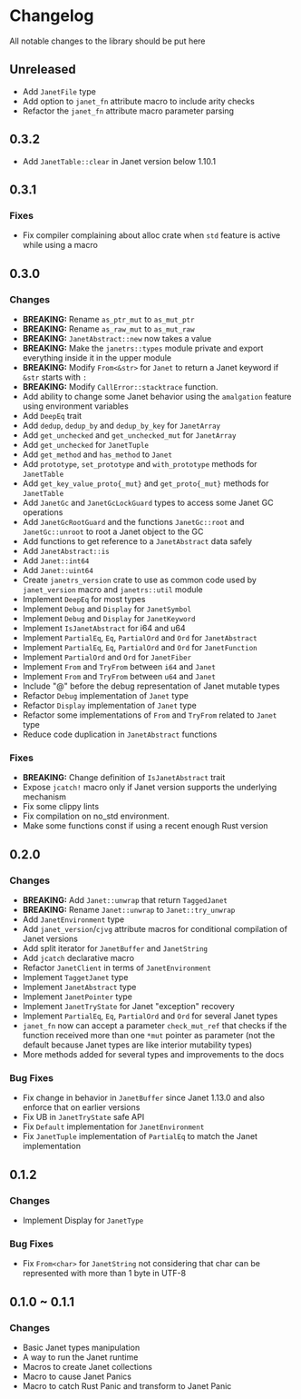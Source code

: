 # Changelog

All notable changes to the library should be put here

## Unreleased

-   Add `JanetFile` type
-   Add option to `janet_fn` attribute macro to include arity checks
-   Refactor the `janet_fn` attribute macro parameter parsing

## 0.3.2

-   Add `JanetTable::clear` in Janet version below 1.10.1

## 0.3.1

### Fixes

-   Fix compiler complaining about alloc crate when `std` feature is active while using a macro

## 0.3.0

### Changes

-   **BREAKING:** Rename `as_ptr_mut` to `as_mut_ptr`
-   **BREAKING:** Rename `as_raw_mut` to `as_mut_raw`
-   **BREAKING:** `JanetAbstract::new` now takes a value
-   **BREAKING:** Make the `janetrs::types` module private and export everything inside it in the upper module
-   **BREAKING:** Modify `From<&str>` for `Janet` to return a Janet keyword if `&str` starts with `:`
-   **BREAKING:** Modify `CallError::stacktrace` function.
-   Add ability to change some Janet behavior using the `amalgation` feature using environment variables
-   Add `DeepEq` trait
-   Add `dedup`, `dedup_by` and `dedup_by_key` for `JanetArray`
-   Add `get_unchecked` and `get_unchecked_mut` for `JanetArray`
-   Add `get_unchecked` for `JanetTuple`
-   Add `get_method` and `has_method` to `Janet`
-   Add `prototype`, `set_prototype` and `with_prototype` methods for `JanetTable`
-   Add `get_key_value_proto{_mut}` and `get_proto{_mut}` methods for `JanetTable`
-   Add `JanetGc` and `JanetGcLockGuard` types to access some Janet GC operations
-   Add `JanetGcRootGuard` and the functions `JanetGc::root` and `JanetGc::unroot` to root a Janet object to the GC
-   Add functions to get reference to a `JanetAbstract` data safely
-   Add `JanetAbstract::is`
-   Add `Janet::int64`
-   Add `Janet::uint64`
-   Create `janetrs_version` crate to use as common code used by `janet_version` macro and `janetrs::util` module
-   Implement `DeepEq` for most types
-   Implement `Debug` and `Display` for `JanetSymbol`
-   Implement `Debug` and `Display` for `JanetKeyword`
-   Implement `IsJanetAbstract` for i64 and u64
-   Implement `PartialEq`, `Eq`, `PartialOrd` and `Ord` for `JanetAbstract`
-   Implement `PartialEq`, `Eq`, `PartialOrd` and `Ord` for `JanetFunction`
-   Implement `PartialOrd` and `Ord` for `JanetFiber`
-   Implement `From` and `TryFrom` between `i64` and `Janet`
-   Implement `From` and `TryFrom` between `u64` and `Janet`
-   Include "@" before the debug representation of Janet mutable types
-   Refactor `Debug` implementation of `Janet` type
-   Refactor `Display` implementation of `Janet` type
-   Refactor some implementations of `From` and `TryFrom` related to `Janet` type
-   Reduce code duplication in `JanetAbstract` functions

### Fixes

-   **BREAKING:** Change definition of `IsJanetAbstract` trait
-   Expose `jcatch!` macro only if Janet version supports the underlying mechanism
-   Fix some clippy lints
-   Fix compilation on no_std environment.
-   Make some functions const if using a recent enough Rust version

## 0.2.0

### Changes

-   **BREAKING:** Add `Janet::unwrap` that return `TaggedJanet`
-   **BREAKING:** Rename `Janet::unwrap` to `Janet::try_unwrap`
-   Add `JanetEnvironment` type
-   Add `janet_version`/`cjvg` attribute macros for conditional compilation of Janet versions
-   Add split iterator for `JanetBuffer` and `JanetString`
-   Add `jcatch` declarative macro
-   Refactor `JanetClient` in terms of `JanetEnvironment`
-   Implement `TaggetJanet` type
-   Implement `JanetAbstract` type
-   Implement `JanetPointer` type
-   Implement `JanetTryState` for Janet "exception" recovery
-   Implement `PartialEq`, `Eq`, `PartialOrd` and `Ord` for several Janet types
-   `janet_fn` now can accept a parameter `check_mut_ref` that checks if the function received more than one `*mut` pointer as parameter (not the default because Janet types are like interior mutability types)
-   More methods added for several types and improvements to the docs

### Bug Fixes

-   Fix change in behavior in `JanetBuffer` since Janet 1.13.0 and also enforce that on earlier versions
-   Fix UB in `JanetTryState` safe API
-   Fix `Default` implementation for `JanetEnvironment`
-   Fix `JanetTuple` implementation of `PartialEq` to match the Janet implementation

## 0.1.2

### Changes

-   Implement Display for `JanetType`

### Bug Fixes

-   Fix `From<char>` for `JanetString` not considering that char can be represented with more than 1 byte in UTF-8

## 0.1.0 ~ 0.1.1

### Changes

-   Basic Janet types manipulation
-   A way to run the Janet runtime
-   Macros to create Janet collections
-   Macro to cause Janet Panics
-   Macro to catch Rust Panic and transform to Janet Panic
